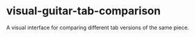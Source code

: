 # visual-guitar-tab-comparison
A visual interface for comparing different tab versions of the same piece.
